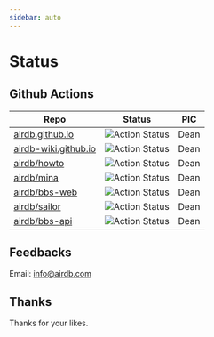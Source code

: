 ```yaml
---
sidebar: auto
---
```


# Status

## Github Actions

| Repo | Status |  PIC |
| ----  | ---- | --- |
|  [airdb.github.io](https://github.com/airdb/airdb.github.io/actions) | ![Action Status](https://github.com/airdb/airdb.github.io/workflows/Node/badge.svg) | Dean | 
| [airdb-wiki.github.io](https://github.com/airdb-wiki/airdb-wiki.github.io/actions) | ![Action Status](https://github.com/airdb-wiki/airdb-wiki.github.io/workflows/Node/badge.svg) | Dean | 
| [airdb/howto](https://github.com/airdb/howto/actions) | ![Action Status](https://github.com/airdb/howto/workflows/Node/badge.svg) | Dean | 
| [airdb/mina](https://github.com/airdb/mina/actions) | ![Action Status](https://github.com/airdb/mina/workflows/Node/badge.svg) | Dean | 
| [airdb/bbs-web](https://github.com/airdb/bbs-web/actions) | ![Action Status](https://github.com/airdb/bbs-web/workflows/Node/badge.svg) | Dean |
| [airdb/sailor](https://github.com/airdb/sailor/actions) | ![Action Status](https://github.com/airdb/sailor/workflows/Go/badge.svg) | Dean |
| [airdb/bbs-api](https://github.com/airdb/bbs-api/actions) | ![Action Status](https://github.com/airdb/bbs-api/workflows/Go/badge.svg) | Dean |

## Feedbacks

Email: info@airdb.com


## Thanks
Thanks for your likes.
